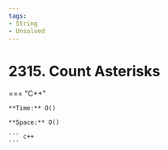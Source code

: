 ```yaml
---
tags:
- String
- Unsolved
---
```



# 2315. Count Asterisks

=== "C++"

    **Time:** O()

    **Space:** O()

    ``` c++
    ```